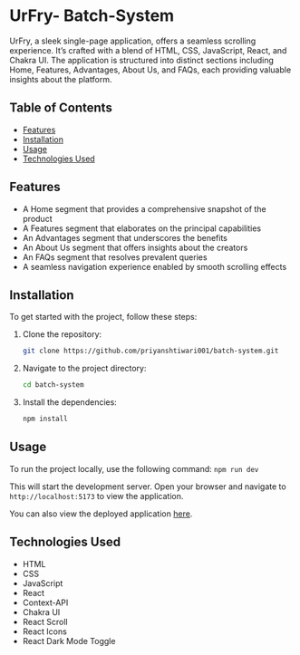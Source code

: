 # UrFry- Batch-System

UrFry, a sleek single-page application, offers a seamless scrolling experience. It’s crafted with a blend of HTML, CSS, JavaScript, React, and Chakra UI. The application is structured into distinct sections including Home, Features, Advantages, About Us, and FAQs, each providing valuable insights about the platform.

## Table of Contents
- [Features](#features)
- [Installation](#installation)
- [Usage](#usage)
- [Technologies Used](#technologies-used)


## Features
- A Home segment that provides a comprehensive snapshot of the product
- A Features segment that elaborates on the principal capabilities
- An Advantages segment that underscores the benefits
- An About Us segment that offers insights about the creators
- An FAQs segment that resolves prevalent queries
- A seamless navigation experience enabled by smooth scrolling effects

## Installation

To get started with the project, follow these steps:

1. Clone the repository:
    ```bash
    git clone https://github.com/priyanshtiwari001/batch-system.git
    ```
2. Navigate to the project directory:
    ```bash
    cd batch-system
    ```
3. Install the dependencies:
    ```bash
    npm install
    ```

## Usage

To run the project locally, use the following command:
    ```
    npm run dev
    ```

This will start the development server. Open your browser and navigate to `http://localhost:5173` to view the application.

You can also view the deployed application [here](https://batch-system-priyanshu.vercel.app/).

## Technologies Used

- HTML
- CSS
- JavaScript
- React
- Context-API
- Chakra UI
- React Scroll
- React Icons
- React Dark Mode Toggle




